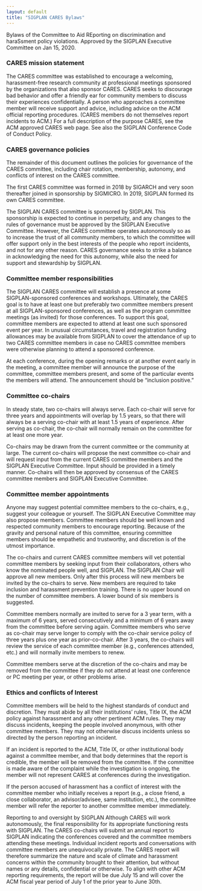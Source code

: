 ```yaml
---
layout: default
title: "SIGPLAN CARES Bylaws"
---
```


Bylaws of the Committee to Aid REporting on discrimination and haraSsment policy violations.  Approved by the SIGPLAN Executive Committee on Jan 15, 2020.

### CARES mission statement
 
The CARES committee was established to encourage a welcoming, harassment-free research community at professional meetings sponsored by the organizations that also sponsor CARES. CARES seeks to discourage bad behavior and offer a friendly ear for community members to discuss their experiences confidentially. A person who approaches a committee member will receive support and advice, including advice on the ACM official reporting procedures.  (CARES members do not themselves report incidents to ACM.) For a full description of the purpose CARES, see the ACM approved CARES web page.  See also the SIGPLAN Conference Code of Conduct Policy.
 
### CARES governance policies
 
The remainder of this document outlines the policies for governance of the CARES committee, including chair rotation, membership, autonomy, and conflicts of interest on the CARES committee.
 
The first CARES committee was formed in 2018 by SIGARCH and very soon thereafter joined in sponsorship by SIGMICRO.  In 2019, SIGPLAN formed its own CARES committee.
 
The SIGPLAN CARES committee is sponsored by SIGPLAN. This sponsorship is expected to continue in perpetuity, and any changes to the rules of governance must be approved by the SIGPLAN Executive Committee. However, the CARES committee operates autonomously so as to increase the trust of all community members, to which the committee will offer support only in the best interests of the people who report incidents, and not for any other reason. CARES governance seeks to strike a balance in acknowledging the need for this autonomy, while also the need for support and stewardship by SIGPLAN.
 
### Committee member responsibilities
 
The SIGPLAN CARES committee will establish a presence at some SIGPLAN-sponsored conferences and workshops. Ultimately, the CARES goal is to have at least one but preferably two committee members present at all SIGPLAN-sponsored conferences, as well as the program committee meetings (as invited) for those conferences.  To support this goal, committee members are expected to attend at least one such sponsored event per year. In unusual circumstances, travel and registration funding allowances may be available from SIGPLAN to cover the attendance of up to two CARES committee members in case no CARES committee members were otherwise planning to attend a sponsored conference.
 
At each conference, during the opening remarks or at another event early in the meeting, a committee member will announce the purpose of the committee, committee members present, and some of the particular events the members will attend. The announcement should be “inclusion positive.”
 
### Committee co-chairs
 
In steady state, two co-chairs will always serve. Each co-chair will serve for three years and appointments will overlap by 1.5 years, so that there will always be a serving co-chair with at least 1.5 years of experience.  After serving as co-chair, the co-chair will normally remain on the committee for at least one more year.
 
Co-chairs may be drawn from the current committee or the community at large. The current co-chairs will propose the next committee co-chair and will request input from the current CARES committee members and the SIGPLAN Executive Committee. Input should be provided in a timely manner.  Co-chairs will then be approved by consensus of the CARES committee members and SIGPLAN Executive Committee.
 
### Committee member appointments
 
Anyone may suggest potential committee members to the co-chairs, e.g., suggest your colleague or yourself.  The SIGPLAN Executive Committee may also propose members.  Committee members should be well known and respected community members to encourage reporting. Because of the gravity and personal nature of this committee, ensuring committee members should be empathetic and trustworthy, and discretion is of the utmost importance.
 
The co-chairs and current CARES committee members will vet potential committee members by seeking input from their collaborators, others who know the nominated people well, and SIGPLAN.  The SIGPLAN Chair will approve all new members.  Only after this process will new members be invited by the co-chairs to serve. New members are required to take inclusion and harassment prevention training. There is no upper bound on the number of committee members. A lower bound of six members is suggested.
 
Committee members normally are invited to serve for a 3 year term, with a maximum of 6 years, served consecutively and a minimum of 6 years away from the committee before serving again.  Committee members who serve as co-chair may serve longer to comply with the co-chair service policy of three years plus one year as prior-co-chair. After 3 years, the co-chairs will review the service of each committee member (e.g., conferences attended, etc.) and will normally invite members to renew.
 
Committee members serve at the discretion of the co-chairs and may be removed from the committee if they do not attend at least one conference or PC meeting per year, or other problems arise.
 
### Ethics and conflicts of Interest
 
Committee members will be held to the highest standards of conduct and discretion. They must abide by all their institutions’ rules, Title IX, the ACM policy against harassment and any other pertinent ACM rules.  They may discuss incidents, keeping the people involved anonymous, with other committee members.  They may not otherwise discuss incidents unless so directed by the person reporting an incident.
 
If an incident is reported to the ACM, Title IX, or other institutional body against a committee member, and that body determines that the report is credible, the member will be removed from the committee.  If the committee is made aware of the complaint while the investigation is ongoing, the member will not represent CARES at conferences during the investigation.
 
If the person accused of harassment has a conflict of interest with the committee member who initially receives a report (e.g., a close friend, a close collaborator, an advisor/advisee, same institution, etc.), the committee member will refer the reporter to another committee member immediately.
 
Reporting to and oversight by SIGPLAN
Although CARES will work autonomously, the final responsibility for its appropriate functioning rests with SIGPLAN. The CARES co-chairs will submit an annual report to SIGPLAN indicating the conferences covered and the committee members attending these meetings. Individual incident reports and conversations with committee members are unequivocally private.  The CARES report will therefore summarize the nature and scale of climate and harassment concerns within the community brought to their attention, but without names or any details, confidential or otherwise. To align with other ACM reporting requirements, the report will be due July 15 and will cover the ACM fiscal year period of July 1 of the prior year to June 30th.
